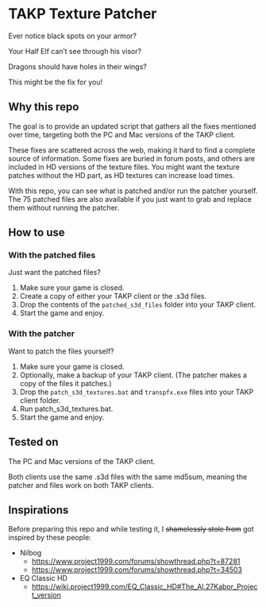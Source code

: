 # TAKP Texture Patcher

Ever notice black spots on your armor?

Your Half Elf can’t see through his visor?

Dragons should have holes in their wings?

This might be the fix for you!

## Why this repo

The goal is to provide an updated script that gathers all the fixes mentioned over time, targeting both the PC and Mac versions of the TAKP client.

These fixes are scattered across the web, making it hard to find a complete source of information. Some fixes are buried in forum posts, and others are included in HD versions of the texture files. You might want the texture patches without the HD part, as HD textures can increase load times.

With this repo, you can see what is patched and/or run the patcher yourself. The 75 patched files are also available if you just want to grab and replace them without running the patcher.

## How to use

### With the patched files

Just want the patched files?

1. Make sure your game is closed.
2. Create a copy of either your TAKP client or the .s3d files.
3. Drop the contents of the `patched_s3d_files` folder into your TAKP client.
4. Start the game and enjoy.


### With the patcher

Want to patch the files yourself?

1. Make sure your game is closed.
2. Optionally, make a backup of your TAKP client. (The patcher makes a copy of the files it patches.)
3. Drop the `patch_s3d_textures.bat` and `transpfx.exe` files into your TAKP client folder.
4. Run patch_s3d_textures.bat.
5. Start the game and enjoy.


## Tested on

The PC and Mac versions of the TAKP client.

Both clients use the same .s3d files with the same md5sum, meaning the patcher and files work on both TAKP clients.

## Inspirations

Before preparing this repo and while testing it, I ~~shamelessly stole from~~ got inspired by these people:

- Nilbog
  - https://www.project1999.com/forums/showthread.php?t=87281
  - https://www.project1999.com/forums/showthread.php?t=34503
- EQ Classic HD
  - https://wiki.project1999.com/EQ_Classic_HD#The_Al.27Kabor_Project_version
